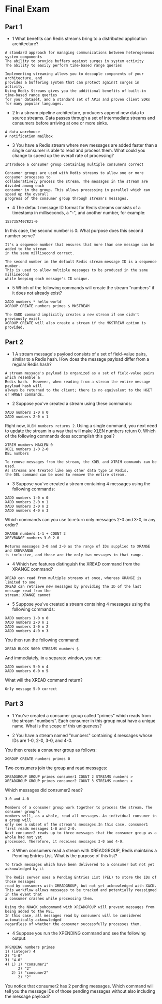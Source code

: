 # Final Exam
## Part 1
* 1 What benefits can Redis streams bring to a distributed application architecture?
```
A standard approach for managing communications between heterogeneous system components
The ability to provide buffers against surges in system activity
The ability to easily perform time-based range queries
```
```
Implementing streaming allows you to decouple components of your architecture, and 
provides a buffering system that can protect against surges in activity.
Using Redis Streams gives you the additional benefits of built-in time-based range queries 
for your dataset, and a standard set of APIs and proven client SDKs for many popular languages.
```

* 2 In a stream pipeline architecture, producers append new data to source streams. 
Data passes through a set of intermediate streams and consumers before arriving at one or more sinks.
```
A data warehouse
A notification mailbox
```

* 3 You have a Redis stream where new messages are added faster than a single consumer 
is able to read and process them. What could you change to speed up the overall rate of processing?
```
Introduce a consumer group containing multiple consumers correct
```
```
Consumer groups are used with Redis streams to allow one or more consumer processes to 
collaboratively process the stream. The messages in the stream are divided among each 
consumer in the group. This allows processing in parallel which can speed up the overall 
progress of the consumer group through stream's messages.
```

* 4 The default message ID format for Redis streams consists of a timestamp in 
milliseconds, a "-", and another number, for example:
```
1557357407821-0
```
In this case, the second number is 0. What purpose does this second number serve?
```
It's a sequence number that ensures that more than one message can be added to the stream 
in the same millisecond correct.
```
```
The second number in the default Redis stream message ID is a sequence number. 
This is used to allow multiple messages to be produced in the same millisecond 
while keeping each message's ID unique.
```

* 5 Which of the following commands will create the stream "numbers" if it does not already exist?
```
XADD numbers * hello world
XGROUP CREATE numbers primes $ MKSTREAM
```
```
The XADD command implicitly creates a new stream if one didn't previously exist. 
XGROUP CREATE will also create a stream if the MKSTREAM option is provided.
```

## Part 2
* 1 A stream message's payload consists of a set of field-value pairs, 
similar to a Redis hash. How does the message payload differ from a regular Redis hash?
```
A stream message's payload is organized as a set of field-value pairs which resemble a 
Redis hash.  However, when reading from a stream the entire message payload hash will 
always be returned to the client; there is no equivalent to the HGET or HMGET commands.
```

* 2 Suppose you've created a stream using these commands:
```
XADD numbers 1-0 n 0
XADD numbers 2-0 n 1
```
Right now, `XLEN numbers returns 2`.
Using a single command, you next need to update the stream in a way that will make 
XLEN numbers return 0. Which of the following commands does accomplish this goal?
```
XTRIM numbers MAXLEN 0
XDEL numbers 1-0 2-0
DEL numbers
```
``` 
To remove messages from the stream, the XDEL and XTRIM commands can be used. 
As streams are treated like any other data type in Redis, 
the DEL command can be used to remove the entire stream.
```

* 3 Suppose you've created a stream containing 4 messages using the following commands:
```
XADD numbers 1-0 n 0
XADD numbers 2-0 n 1
XADD numbers 3-0 n 2
XADD numbers 4-0 n 3
```
Which commands can you use to return only messages 2-0 and 3-0, in any order?
```
XRANGE numbers 1-1 + COUNT 2
XREVRANGE numbers 3-0 2-0
```
```
Returns messages 3-0 and 2-0 as the range of IDs supplied to XRANGE and XREVRANGE 
is inclusive, and those are the only two messages in that range.
```

* 4 Which two features distinguish the XREAD command from the XRANGE command?
```
XREAD can read from multiple streams at once, whereas XRANGE is limited to one
XREAD can retrieve new messages by providing the ID of the last message read from the 
stream; XRANGE cannot
```

* 5 Suppose you've created a stream containing 4 messages using the following commands:
```
XADD numbers 1-0 n 0
XADD numbers 2-0 n 1
XADD numbers 3-0 n 2
XADD numbers 4-0 n 3
```
You then run the following command:
```
XREAD BLOCK 5000 STREAMS numbers $
```
And immediately, in a separate window, you run:
```
XADD numbers 5-0 n 4
XADD numbers 6-0 n 5
```
What will the XREAD command return?
```
Only message 5-0 correct
```

## Part 3
* 1 You've created a consumer group called "primes" which reads from the stream "numbers". 
Each consumer in this group must have a unique name. What is the scope of this uniqueness?

* 2 You have a stream named "numbers" containing 4 messages whose 
IDs are 1-0, 2-0, 3-0, and 4-0. 

You then create a consumer group as follows:
```
XGROUP CREATE numbers primes 0
```
Two consumers join the group and read messages:
```
XREADGROUP GROUP primes consumer1 COUNT 2 STREAMS numbers >
XREADGROUP GROUP primes consumer2 COUNT 3 STREAMS numbers >
```
Which messages did consumer2 read?
```
3-0 and 4-0
```
```
Members of a consumer group work together to process the stream. The consumer group's 
members will, as a whole, read all messages. An individual consumer in a group will 
only see a subset of the stream's messages.In this case, consumer1 first reads messages 1-0 and 2-0.
Next consumer2 reads up to three messages that the consumer group as a whole had not yet 
processed. Therefore, it receives messages 3-0 and 4-0.
```

* 3 When consumers read a stream with XREADGROUP, Redis maintains a Pending Entries List. 
What is the purpose of this list?
```
To track messages which have been delivered to a consumer but not yet acknowledged by it
```
```
The Redis server uses a Pending Entries List (PEL) to store the IDs of those messages 
read by consumers with XREADGROUP, but not yet acknowledged with XACK. 
This workflow allows messages to be tracked and potentially reassigned in the event that 
a consumer crashes while processing them.

Using the NOACK subcommand with XREADGROUP will prevent messages from being added to the PEL. 
In this case, all messages read by consumers will be considered automatically acknowledged 
regardless of whether the consumer successfully processes them.
```

* 4 Suppose you run the XPENDING command and see the following output:
```
XPENDING numbers primes
1) (integer) 4
2) "1-0"
3) "4-0"
4) 1) 1) "consumer1"
      2) "2"
   2) 1) "consumer2"
      2) "2"
```
You notice that consumer2 has 2 pending messages. 
Which command will tell you the message IDs of those pending messages without 
also including the message payload?



